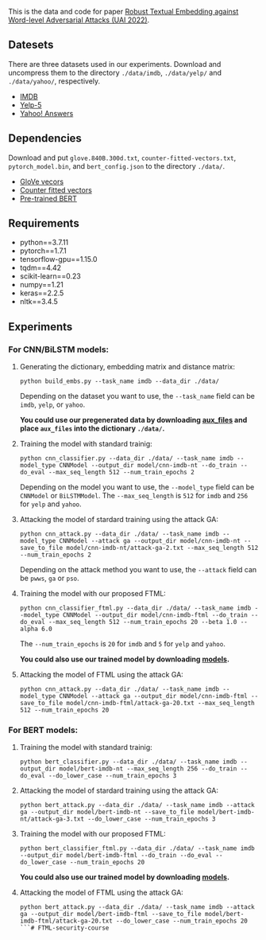 This is the data and code for paper
[Robust Textual Embedding against Word-level Adversarial Attacks (UAI 2022)](https://arxiv.org/abs/2202.13817).

## Datesets
There are three datasets used in our experiments. Download and uncompress them to the directory `./data/imdb`, `./data/yelp/` and `./data/yahoo/`, respectively.

- [IMDB](https://s3.amazonaws.com/fast-ai-nlp/imdb.tgz)
- [Yelp-5](https://s3.amazonaws.com/fast-ai-nlp/yelp_review_full_csv.tgz)
- [Yahoo! Answers](https://s3.amazonaws.com/fast-ai-nlp/yahoo_answers_csv.tgz)

## Dependencies
Download and put `glove.840B.300d.txt`, `counter-fitted-vectors.txt`, `pytorch_model.bin`, and `bert_config.json` to the directory `./data/`.

- [GloVe vecors](http://nlp.stanford.edu/data/glove.840B.300d.zip)
- [Counter fitted vectors](https://github.com/nmrksic/counter-fitting/blob/master/word_vectors/counter-fitted-vectors.txt.zip)
- [Pre-trained BERT](https://s3.amazonaws.com/models.huggingface.co/bert/bert-base-uncased.tar.gz)

## Requirements
- python==3.7.11
- pytorch==1.7.1
- tensorflow-gpu==1.15.0
- tqdm==4.42
- scikit-learn==0.23
- numpy==1.21
- keras==2.2.5
- nltk==3.4.5

## Experiments

### For CNN/BiLSTM models:

1. Generating the dictionary, embedding matrix and distance matrix:

    ```shell
    python build_embs.py --task_name imdb --data_dir ./data/
    ```

    Depending on the dataset you want to use, the `--task_name` field can be `imdb`, `yelp`, or `yahoo`.

    **You could use our pregenerated data by downloading [aux_files](https://drive.google.com/file/d/1lh5gMVkDEqKjoZD1beXtjya5QgY6Pvmq/view?usp=sharing) and place `aux_files` into the dictionary `./data/`.**

2. Training the model with standard trainig:

    ```shell
    python cnn_classifier.py --data_dir ./data/ --task_name imdb --model_type CNNModel --output_dir model/cnn-imdb-nt --do_train --do_eval --max_seq_length 512 --num_train_epochs 2
    ```

    Depending on the model you want to use, the `--model_type` field can be `CNNModel` or `BiLSTMModel`. The `--max_seq_length` is `512` for `imdb` and `256` for `yelp` and `yahoo`.

3. Attacking the model of stardard training using the attack GA:

    ```shell
    python cnn_attack.py --data_dir ./data/ --task_name imdb --model_type CNNModel --attack ga --output_dir model/cnn-imdb-nt --save_to_file model/cnn-imdb-nt/attack-ga-2.txt --max_seq_length 512 --num_train_epochs 2
    ```

    Depending on the attack method you want to use, the `--attack` field can be `pwws`, `ga` or `pso`.

4. Training the model with our proposed FTML:
    
    ```shell
    python cnn_classifier_ftml.py --data_dir ./data/ --task_name imdb --model_type CNNModel --output_dir model/cnn-imdb-ftml --do_train --do_eval --max_seq_length 512 --num_train_epochs 20 --beta 1.0 --alpha 6.0
    ```

    The `--num_train_epochs` is `20` for `imdb` and `5` for `yelp` and `yahoo`.

    **You could also use our trained model by downloading [models](https://drive.google.com/file/d/1ackInH0I-wfLwZxfsYrslbhYQlKLYX6o/view?usp=sharing).**

5. Attacking the model of FTML using the attack GA:

    ```shell
    python cnn_attack.py --data_dir ./data/ --task_name imdb --model_type CNNModel --attack ga --output_dir model/cnn-imdb-ftml --save_to_file model/cnn-imdb-ftml/attack-ga-20.txt --max_seq_length 512 --num_train_epochs 20
    ```

### For BERT models:

1. Training the model with standard trainig:

    ```shell
    python bert_classifier.py --data_dir ./data/ --task_name imdb --output_dir model/bert-imdb-nt --max_seq_length 256 --do_train --do_eval --do_lower_case --num_train_epochs 3
    ```

2. Attacking the model of stardard training using the attack GA:

    ```shell
    python bert_attack.py --data_dir ./data/ --task_name imdb --attack ga --output_dir model/bert-imdb-nt --save_to_file model/bert-imdb-nt/attack-ga-3.txt --do_lower_case --num_train_epochs 3
    ```

3. Training the model with our proposed FTML:
    
    ```shell
    python bert_classifier_ftml.py --data_dir ./data/ --task_name imdb --output_dir model/bert-imdb-ftml --do_train --do_eval --do_lower_case --num_train_epochs 20
    ```
    **You could also use our trained model by downloading [models](https://drive.google.com/file/d/1ackInH0I-wfLwZxfsYrslbhYQlKLYX6o/view?usp=sharing).**

4. Attacking the model of FTML using the attack GA:
    
    ```shell
    python bert_attack.py --data_dir ./data/ --task_name imdb --attack ga --output_dir model/bert-imdb-ftml --save_to_file model/bert-imdb-ftml/attack-ga-20.txt --do_lower_case --num_train_epochs 20
    ```# FTML-security-course
